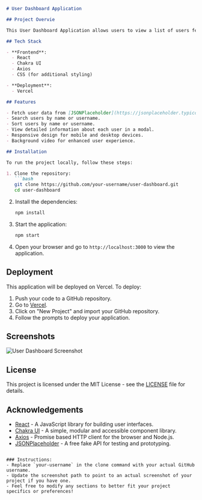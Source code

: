 
```markdown
# User Dashboard Application

## Project Overvie

This User Dashboard Application allows users to view a list of users fetched from a public API, search for users by name or username, and view detailed information about each user in a modal. The application features a responsive design, a video background, and vibrant colors with a glassmorphic effect for the user cards.

## Tech Stack

- **Frontend**: 
  - React
  - Chakra UI
  - Axios
  - CSS (for additional styling)

- **Deployment**: 
  - Vercel

## Features

- Fetch user data from [JSONPlaceholder](https://jsonplaceholder.typicode.com/users).
- Search users by name or username.
- Sort users by name or username.
- View detailed information about each user in a modal.
- Responsive design for mobile and desktop devices.
- Background video for enhanced user experience.

## Installation

To run the project locally, follow these steps:

1. Clone the repository:
   ```bash
   git clone https://github.com/your-username/user-dashboard.git
   cd user-dashboard
   ```

2. Install the dependencies:
   ```bash
   npm install
   ```

3. Start the application:
   ```bash
   npm start
   ```

4. Open your browser and go to `http://localhost:3000` to view the application.

## Deployment

This application will be deployed on Vercel. To deploy:

1. Push your code to a GitHub repository.
2. Go to [Vercel](https://vercel.com/).
3. Click on "New Project" and import your GitHub repository.
4. Follow the prompts to deploy your application.

## Screenshots

![User Dashboard Screenshot](./assets/dashboard_screenshot.png)  <!-- Add your screenshot path here -->

## License

This project is licensed under the MIT License - see the [LICENSE](LICENSE) file for details.

## Acknowledgements

- [React](https://reactjs.org/) - A JavaScript library for building user interfaces.
- [Chakra UI](https://chakra-ui.com/) - A simple, modular and accessible component library.
- [Axios](https://axios-http.com/) - Promise based HTTP client for the browser and Node.js.
- [JSONPlaceholder](https://jsonplaceholder.typicode.com/) - A free fake API for testing and prototyping.
```

### Instructions:
- Replace `your-username` in the clone command with your actual GitHub username.
- Update the screenshot path to point to an actual screenshot of your project if you have one.
- Feel free to modify any sections to better fit your project specifics or preferences!
